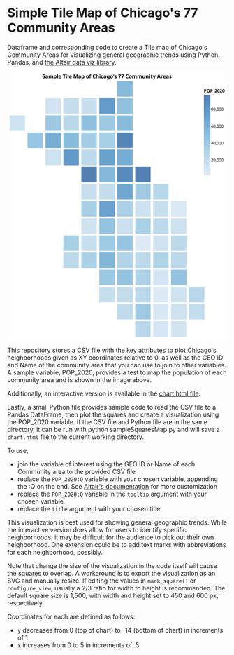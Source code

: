 # Simple Tile Map of Chicago's 77 Community Areas
Dataframe and corresponding code to create a Tile map of Chicago's Community Areas for visualizing general geographic trends using Python, Pandas, and [the Altair data viz library](https://altair-viz.github.io/index.html).

![Sample Visualization](sample.svg)


This repository stores a CSV file with the key attributes to plot Chicago's neighborhoods given as XY coordinates relative to 0, as well as the GEO ID and Name of the community area that you can use to join to other variables. A sample variable, POP_2020, provides a test to map the population of each community area and is shown in the image above.

Additionally, an interactive version is available in the [chart html file](chart.html).

Lastly, a small Python file provides sample code to read the CSV file to a Pandas DataFrame, then plot the squares and create a visualization using the POP_2020 variable. If the CSV file and Python file are in the same directory, it can be run with
  python sampleSquaresMap.py
and will save a `chart.html` file to the current working directory. 

To use,
 - join the variable of interest using the GEO ID or Name of each Community area to the provided CSV file
 - replace the `POP_2020:Q` variable with your chosen variable, appending the :Q on the end. See [Altair's documentation](https://altair-viz.github.io/user_guide/customization.html) for more customization
 - replace the `POP_2020:Q` variable in the `tooltip` argument with your chosen variable
 - replace the `title` argument with your chosen title

This visualization is best used for showing general geographic trends. While the interactive version does allow for users to identify specific neighborhoods, it may be difficult for the audience to pick out their own neighborhood. One extension could be to add text marks with abbreviations for each neighborhood, possibly. 

Note that change the size of the visualization in the code itself will cause the squares to overlap. A workaround is to export the visualization as an SVG and manually resize.
If editing the values in `mark_square()` or `configure_view`, usually a 2/3 ratio for width to height is recommended. The default square size is 1,500, with width and height set to 450 and 600 px, respectively.

Coordinates for each are defined as follows:
 - `y` decreases from 0 (top of chart) to -14 (bottom of chart) in increments of 1
 - `x` increases from 0 to 5 in increments of .5
